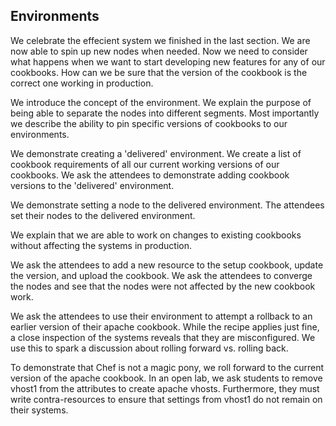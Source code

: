 ## Environments

We celebrate the effecient system we finished in the last section. We are now able to spin up new nodes when needed. Now we need to consider what happens when we want to start developing new features for any of our cookbooks. How can we be sure that the version of the cookbook is the correct one working in production.

We introduce the concept of the environment. We explain the purpose of being able to separate the nodes into different segments. Most importantly we describe the ability to pin specific versions of cookbooks to our environments.

We demonstrate creating a 'delivered' environment. We create a list of cookbook requirements of all our current working versions of our cookbooks. We ask the attendees to demonstrate adding cookbook versions to the 'delivered' environment.

We demonstrate setting a node to the delivered environment. The attendees set their nodes to the delivered environment.

We explain that we are able to work on changes to existing cookbooks without affecting the systems in production.

We ask the attendees to add a new resource to the setup cookbook, update the version, and upload the cookbook. We ask the attendees to converge the nodes and see that the nodes were not affected by the new cookbook work.

We ask the attendees to use their environment to attempt a rollback to an earlier version of their apache cookbook.  While the recipe applies just fine, a close inspection of the systems reveals that they are misconfigured.  We use this to spark a discussion about rolling forward vs. rolling back.

To demonstrate that Chef is not a magic pony, we roll forward to the current version of the apache cookbook.  In an open lab, we ask students to remove vhost1 from the attributes to create apache vhosts.  Furthermore, they must write contra-resources to ensure that settings from vhost1 do not remain on their systems.
